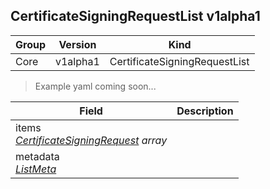 ## CertificateSigningRequestList v1alpha1

Group        | Version     | Kind
------------ | ---------- | -----------
Core | v1alpha1 | CertificateSigningRequestList

> Example yaml coming soon...







Field        | Description
------------ | -----------
items <br /> *[CertificateSigningRequest](#certificatesigningrequest-v1alpha1) array* | 
metadata <br /> *[ListMeta](#listmeta-unversioned)* | 


